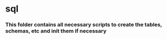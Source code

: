 # sql 

### This folder contains all necessary scripts to create the tables, schemas, etc and init them if necessary